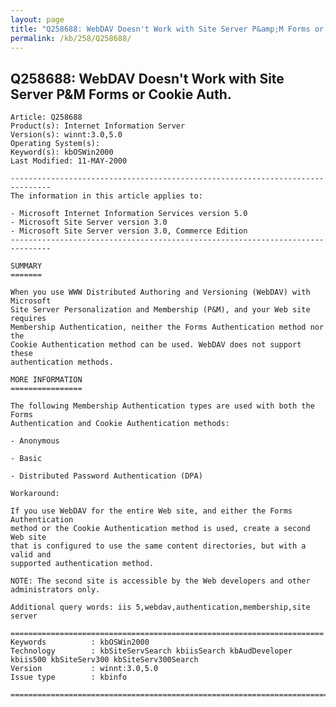 ```yaml
---
layout: page
title: "Q258688: WebDAV Doesn't Work with Site Server P&amp;M Forms or Cookie Auth."
permalink: /kb/258/Q258688/
---
```


## Q258688: WebDAV Doesn't Work with Site Server P&amp;M Forms or Cookie Auth.

	Article: Q258688
	Product(s): Internet Information Server
	Version(s): winnt:3.0,5.0
	Operating System(s): 
	Keyword(s): kbOSWin2000
	Last Modified: 11-MAY-2000
	
	-------------------------------------------------------------------------------
	The information in this article applies to:
	
	- Microsoft Internet Information Services version 5.0 
	- Microsoft Site Server version 3.0 
	- Microsoft Site Server version 3.0, Commerce Edition 
	-------------------------------------------------------------------------------
	
	SUMMARY
	=======
	
	When you use WWW Distributed Authoring and Versioning (WebDAV) with Microsoft
	Site Server Personalization and Membership (P&M), and your Web site requires
	Membership Authentication, neither the Forms Authentication method nor the
	Cookie Authentication method can be used. WebDAV does not support these
	authentication methods.
	
	MORE INFORMATION
	================
	
	The following Membership Authentication types are used with both the Forms
	Authentication and Cookie Authentication methods:
	
	- Anonymous
	
	- Basic
	
	- Distributed Password Authentication (DPA)
	
	Workaround:
	
	If you use WebDAV for the entire Web site, and either the Forms Authentication
	method or the Cookie Authentication method is used, create a second Web site
	that is configured to use the same content directories, but with a valid and
	supported authentication method.
	
	NOTE: The second site is accessible by the Web developers and other
	administrators only.
	
	Additional query words: iis 5,webdav,authentication,membership,site server
	
	======================================================================
	Keywords          : kbOSWin2000 
	Technology        : kbSiteServSearch kbiisSearch kbAudDeveloper kbiis500 kbSiteServ300 kbSiteServ300Search
	Version           : winnt:3.0,5.0
	Issue type        : kbinfo
	
	=============================================================================
	
